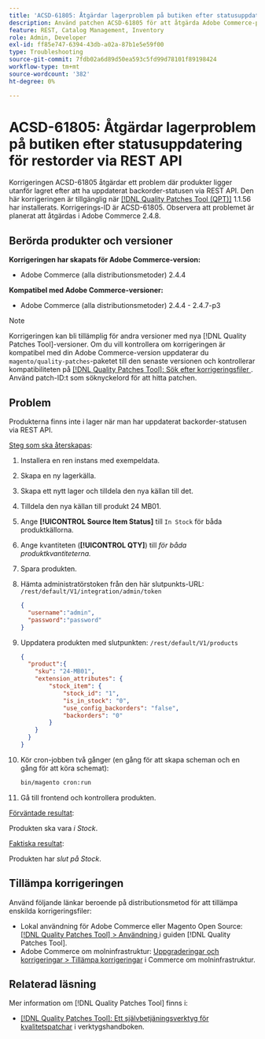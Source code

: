 ```yaml
---
title: 'ACSD-61805: Åtgärdar lagerproblem på butiken efter statusuppdatering för restorder via REST API'
description: Använd patchen ACSD-61805 för att åtgärda Adobe Commerce-problemet där produkterna ligger utanför lagret efter att ha uppdaterat backorder-statusen via REST API
feature: REST, Catalog Management, Inventory
role: Admin, Developer
exl-id: ff85e747-6394-43db-a02a-87b1e5e59f00
type: Troubleshooting
source-git-commit: 7fdb02a6d89d50ea593c5fd99d78101f89198424
workflow-type: tm+mt
source-wordcount: '382'
ht-degree: 0%

---
```


# ACSD-61805: Åtgärdar lagerproblem på butiken efter statusuppdatering för restorder via REST API

Korrigeringen ACSD-61805 åtgärdar ett problem där produkter ligger utanför lagret efter att ha uppdaterat backorder-statusen via REST API. Den här korrigeringen är tillgänglig när [[!DNL Quality Patches Tool (QPT)]](/help/tools/quality-patches-tool/quality-patches-tool-to-self-serve-quality-patches.md) 1.1.56 har installerats. Korrigerings-ID är ACSD-61805. Observera att problemet är planerat att åtgärdas i Adobe Commerce 2.4.8.

## Berörda produkter och versioner

**Korrigeringen har skapats för Adobe Commerce-version:**

* Adobe Commerce (alla distributionsmetoder) 2.4.4

**Kompatibel med Adobe Commerce-versioner:**

* Adobe Commerce (alla distributionsmetoder) 2.4.4 - 2.4.7-p3

>[!NOTE]
>
>Korrigeringen kan bli tillämplig för andra versioner med nya [!DNL Quality Patches Tool]-versioner. Om du vill kontrollera om korrigeringen är kompatibel med din Adobe Commerce-version uppdaterar du `magento/quality-patches`-paketet till den senaste versionen och kontrollerar kompatibiliteten på [[!DNL Quality Patches Tool]: Sök efter korrigeringsfiler ](https://experienceleague.adobe.com/tools/commerce-quality-patches/index.html). Använd patch-ID:t som söknyckelord för att hitta patchen.

## Problem

Produkterna finns inte i lager när man har uppdaterat backorder-statusen via REST API.

<u>Steg som ska återskapas</u>:

1. Installera en ren instans med exempeldata.
1. Skapa en ny lagerkälla.
1. Skapa ett nytt lager och tilldela den nya källan till det.
1. Tilldela den nya källan till produkt 24 MB01.
1. Ange **[!UICONTROL Source Item Status]** till `In Stock` för båda produktkällorna.
1. Ange kvantiteten (**[!UICONTROL QTY]**) till *för båda produktkvantiteterna.*
1. Spara produkten.
1. Hämta administratörstoken från den här slutpunkts-URL: `/rest/default/V1/integration/admin/token`

   ```json
   {
     "username":"admin", 
     "password":"password" 
   }
   ```

1. Uppdatera produkten med slutpunkten: `/rest/default/V1/products`

   ```json
   {
     "product":{
       "sku": "24-MB01",
       "extension_attributes": {
           "stock_item": {
               "stock_id": "1",
               "is_in_stock": "0",
               "use_config_backorders": "false",
               "backorders": "0"
           }
       }
     }
   }
   ```

1. Kör cron-jobben två gånger (en gång för att skapa scheman och en gång för att köra schemat):

   ```bash
   bin/magento cron:run
   ```

1. Gå till frontend och kontrollera produkten.

<u>Förväntade resultat</u>:

Produkten ska vara *i Stock*.

<u>Faktiska resultat</u>:

Produkten har *slut på Stock*.

## Tillämpa korrigeringen

Använd följande länkar beroende på distributionsmetod för att tillämpa enskilda korrigeringsfiler:

* Lokal användning för Adobe Commerce eller Magento Open Source: [[!DNL Quality Patches Tool] > Användning ](/help/tools/quality-patches-tool/usage.md) i guiden [!DNL Quality Patches Tool].
* Adobe Commerce om molninfrastruktur: [Uppgraderingar och korrigeringar > Tillämpa korrigeringar](https://experienceleague.adobe.com/docs/commerce-cloud-service/user-guide/develop/upgrade/apply-patches.html) i Commerce om molninfrastruktur.

## Relaterad läsning

Mer information om [!DNL Quality Patches Tool] finns i:

* [[!DNL Quality Patches Tool]: Ett självbetjäningsverktyg för kvalitetspatchar](/help/tools/quality-patches-tool/quality-patches-tool-to-self-serve-quality-patches.md) i verktygshandboken.
